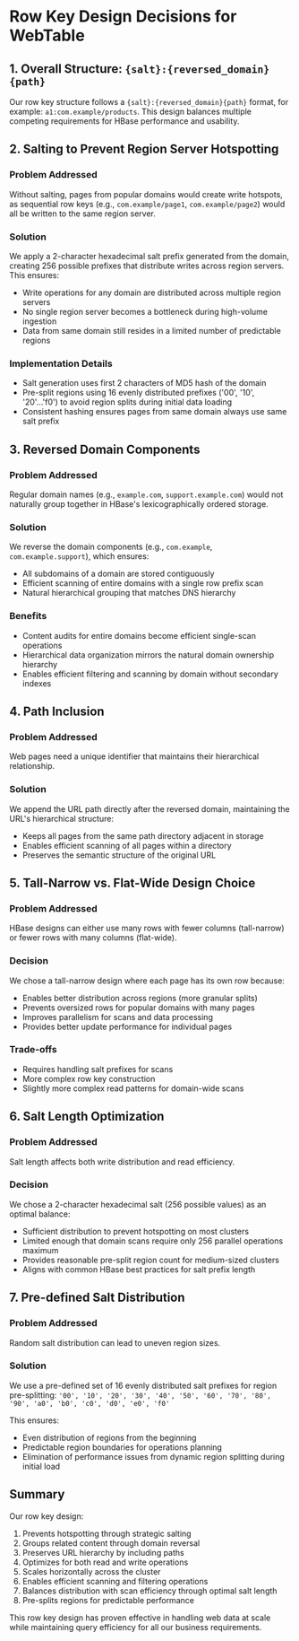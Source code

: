 
# Row Key Design Decisions for WebTable

## 1. Overall Structure: `{salt}:{reversed_domain}{path}`

Our row key structure follows a `{salt}:{reversed_domain}{path}` format, for example: `a1:com.example/products`. This design balances multiple competing requirements for HBase performance and usability.

## 2. Salting to Prevent Region Server Hotspotting

### Problem Addressed
Without salting, pages from popular domains would create write hotspots, as sequential row keys (e.g., `com.example/page1`, `com.example/page2`) would all be written to the same region server.

### Solution
We apply a 2-character hexadecimal salt prefix generated from the domain, creating 256 possible prefixes that distribute writes across region servers. This ensures:

- Write operations for any domain are distributed across multiple region servers
- No single region server becomes a bottleneck during high-volume ingestion
- Data from same domain still resides in a limited number of predictable regions

### Implementation Details
- Salt generation uses first 2 characters of MD5 hash of the domain
- Pre-split regions using 16 evenly distributed prefixes ('00', '10', '20'...'f0') to avoid region splits during initial data loading
- Consistent hashing ensures pages from same domain always use same salt prefix

## 3. Reversed Domain Components

### Problem Addressed
Regular domain names (e.g., `example.com`, `support.example.com`) would not naturally group together in HBase's lexicographically ordered storage.

### Solution
We reverse the domain components (e.g., `com.example`, `com.example.support`), which ensures:

- All subdomains of a domain are stored contiguously
- Efficient scanning of entire domains with a single row prefix scan
- Natural hierarchical grouping that matches DNS hierarchy

### Benefits
- Content audits for entire domains become efficient single-scan operations
- Hierarchical data organization mirrors the natural domain ownership hierarchy
- Enables efficient filtering and scanning by domain without secondary indexes

## 4. Path Inclusion

### Problem Addressed
Web pages need a unique identifier that maintains their hierarchical relationship.

### Solution
We append the URL path directly after the reversed domain, maintaining the URL's hierarchical structure:

- Keeps all pages from the same path directory adjacent in storage
- Enables efficient scanning of all pages within a directory
- Preserves the semantic structure of the original URL

## 5. Tall-Narrow vs. Flat-Wide Design Choice

### Problem Addressed
HBase designs can either use many rows with fewer columns (tall-narrow) or fewer rows with many columns (flat-wide).

### Decision
We chose a tall-narrow design where each page has its own row because:

- Enables better distribution across regions (more granular splits)
- Prevents oversized rows for popular domains with many pages
- Improves parallelism for scans and data processing
- Provides better update performance for individual pages

### Trade-offs
- Requires handling salt prefixes for scans
- More complex row key construction
- Slightly more complex read patterns for domain-wide scans

## 6. Salt Length Optimization

### Problem Addressed
Salt length affects both write distribution and read efficiency.

### Decision
We chose a 2-character hexadecimal salt (256 possible values) as an optimal balance:

- Sufficient distribution to prevent hotspotting on most clusters
- Limited enough that domain scans require only 256 parallel operations maximum
- Provides reasonable pre-split region count for medium-sized clusters
- Aligns with common HBase best practices for salt prefix length

## 7. Pre-defined Salt Distribution

### Problem Addressed
Random salt distribution can lead to uneven region sizes.

### Solution
We use a pre-defined set of 16 evenly distributed salt prefixes for region pre-splitting:
`'00', '10', '20', '30', '40', '50', '60', '70', '80', '90', 'a0', 'b0', 'c0', 'd0', 'e0', 'f0'`

This ensures:
- Even distribution of regions from the beginning
- Predictable region boundaries for operations planning
- Elimination of performance issues from dynamic region splitting during initial load

## Summary

Our row key design:
1. Prevents hotspotting through strategic salting
2. Groups related content through domain reversal
3. Preserves URL hierarchy by including paths
4. Optimizes for both read and write operations
5. Scales horizontally across the cluster
6. Enables efficient scanning and filtering operations
7. Balances distribution with scan efficiency through optimal salt length
8. Pre-splits regions for predictable performance

This row key design has proven effective in handling web data at scale while maintaining query efficiency for all our business requirements.
